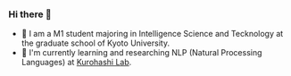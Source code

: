 ### Hi there 👋
- 🏫 I am a M1 student majoring in Intelligence Science and Tecknology at the graduate school of Kyoto University.
- 🌱 I'm currently learning and researching NLP (Natural Processing Languages) at [Kurohashi Lab](https://nlp.ist.i.kyoto-u.ac.jp/).

<!--
**shinichi1729/shinichi1729** is a ✨ _special_ ✨ repository because its `README.md` (this file) appears on your GitHub profile.

Here are some ideas to get you started:

- 🔭 I’m currently working on ...
- 🌱 I’m currently learning ...
- 👯 I’m looking to collaborate on ...
- 🤔 I’m looking for help with ...
- 💬 Ask me about ...
- 📫 How to reach me: ...
- 😄 Pronouns: ...
- ⚡ Fun fact: ...
-->
